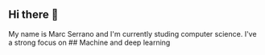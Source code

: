## Hi there 👋

My name is Marc Serrano and I'm currently studing computer science. I've a strong focus on ## Machine and deep learning
